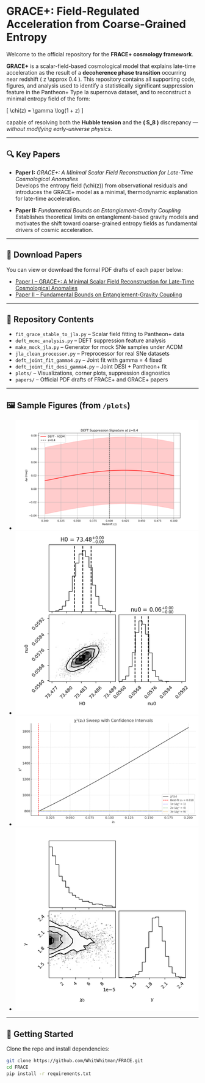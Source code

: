 # GRACE+: Field-Regulated Acceleration from Coarse-Grained Entropy

Welcome to the official repository for the **FRACE+ cosmology framework**.

**GRACE+** is a scalar-field-based cosmological model that explains late-time acceleration as the result of a **decoherence phase transition** occurring near redshift \( z \approx 0.4 \). This repository contains all supporting code, figures, and analysis used to identify a statistically significant suppression feature in the Pantheon+ Type Ia supernova dataset, and to reconstruct a minimal entropy field of the form:

\[
\chi(z) = \gamma \log(1 + z)
\]

capable of resolving both the **Hubble tension** and the **\( S_8 \)** discrepancy — *without modifying early-universe physics*.

---
## 🔍 Key Papers

- **Paper I:** *GRACE+: A Minimal Scalar Field Reconstruction for Late-Time Cosmological Anomalies*  
  Develops the entropy field \(\chi(z)\) from observational residuals and introduces the GRACE+ model as a minimal, thermodynamic explanation for late-time acceleration.

- **Paper II:** *Fundamental Bounds on Entanglement-Gravity Coupling*  
  Establishes theoretical limits on entanglement-based gravity models and motivates the shift toward coarse-grained entropy fields as fundamental drivers of cosmic acceleration.


---
## 📄 Download Papers

You can view or download the formal PDF drafts of each paper below:

- [Paper I – GRACE+: A Minimal Scalar Field Reconstruction for Late-Time Cosmological Anomalies](papers/GRACE_Paper_Final.pdf)  
- [Paper II – Fundamental Bounds on Entanglement-Gravity Coupling](papers/Entanglement_Gravity_Bounds.pdf)

---

## 📂 Repository Contents

- `fit_grace_stable_to_jla.py` – Scalar field fitting to Pantheon+ data  
- `deft_mcmc_analysis.py` – DEFT suppression feature analysis  
- `make_mock_jla.py` – Generator for mock SNe samples under ΛCDM  
- `jla_clean_processor.py` – Preprocessor for real SNe datasets  
- `deft_joint_fit_gamma4.py` – Joint fit with gamma = 4 fixed  
- `deft_joint_fit_desi_gamma4.py` – Joint DESI + Pantheon+ fit  
- `plots/` – Visualizations, corner plots, suppression diagnostics  
- `papers/` – Official PDF drafts of FRACE+ and GRACE+ papers  

---

## 🖼 Sample Figures (from `/plots`)

- ![Suppression Residual Feature](plots/deft_residual_suppression_feature_z0.4.png)  
- ![Corner Plot (H₀, ν₀, Ωₘ)](plots/corner_deft_H0_nu0_fixedOm.png)
- ![χ² Confidence Sweep](plots/z0_chi2_confidence_sweep.png)  
- ![Joint Corner: Pantheon+ + DESI](plots/pantheon_desi_corner_chi0_gamma.png)

---

## 🚀 Getting Started

Clone the repo and install dependencies:

```bash
git clone https://github.com/WhitWhitman/FRACE.git
cd FRACE
pip install -r requirements.txt
